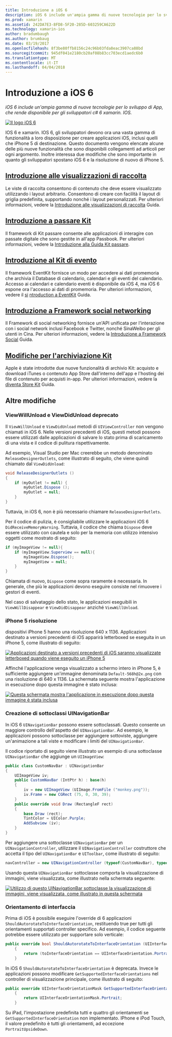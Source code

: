```yaml
---
title: Introduzione a iOS 6
description: iOS 6 include un'ampia gamma di nuove tecnologie per lo sviluppo di App, che rende disponibile per gli sviluppatori c# 6 xamarin. IOS.
ms.prod: xamarin
ms.assetid: 242DA7E3-8FD8-5F20-285D-603259CA622D
ms.technology: xamarin-ios
author: bradumbaugh
ms.author: brumbaug
ms.date: 03/19/2017
ms.openlocfilehash: 8f3be80ffb8156c24c96b03fda8eac3907ca88bd
ms.sourcegitcommit: 945df041e2180cb20af08b83cc703ecd1aedc6b0
ms.translationtype: MT
ms.contentlocale: it-IT
ms.lasthandoff: 04/04/2018
---
```

# <a name="introduction-to-ios-6"></a>Introduzione a iOS 6

_iOS 6 include un'ampia gamma di nuove tecnologie per lo sviluppo di App, che rende disponibile per gli sviluppatori c# 6 xamarin. IOS._

[ ![](images/ios6-large.jpg "Il logo iOS 6")](images/ios6-large.jpg#lightbox)

IOS 6 e xamarin. IOS 6, gli sviluppatori devono ora una vasta gamma di funzionalità a loro disposizione per creare applicazioni iOS, inclusi quelli che iPhone 5 di destinazione.
Questo documento vengono elencate alcune delle più nuove funzionalità che sono disponibili collegamenti ad articoli per ogni argomento. Inoltre interessa due modifiche che sono importante in quanto gli sviluppatori spostano iOS 6 e la risoluzione di nuovo di iPhone 5.


## <a name="introduction-to-collection-viewsiosuser-interfacecontrolsuicollectionviewmd"></a>[Introduzione alle visualizzazioni di raccolta](~/ios/user-interface/controls/uicollectionview.md)

Le viste di raccolta consentono di contenuto che deve essere visualizzato utilizzando i layout arbitrario. Consentono di creare con facilità il layout di griglia predefinita, supportando nonché i layout personalizzati. Per ulteriori informazioni, vedere la [Introduzione alle visualizzazioni di raccolta](~/ios/user-interface/controls/uicollectionview.md) [ ](~/ios/user-interface/controls/uicollectionview.md)Guida.


## <a name="introduction-to-pass-kitiosplatformpasskitmd"></a>[Introduzione a passare Kit](~/ios/platform/passkit.md)

Il framework di Kit passare consente alle applicazioni di interagire con passate digitale che sono gestite in all'app Passbook. Per ulteriori informazioni, vedere la [Introduzione alla Guida Kit passare](~/ios/platform/passkit.md).


##  <a name="introduction-to-event-kitiosplatformeventkitmd"></a>[Introduzione al Kit di evento](~/ios/platform/eventkit.md)

Il framework EventKit fornisce un modo per accedere ai dati promemoria che archivia il Database di calendario, calendari e gli eventi del calendario. Accesso ai calendari e calendario eventi è disponibile da iOS 4, ma iOS 6 espone ora l'accesso ai dati di promemoria. Per ulteriori informazioni, vedere il [si](~/ios/platform/eventkit.md) [ntroduction a EventKit](~/ios/platform/eventkit.md) Guida.


##  <a name="introduction-to-the-social-frameworkiosplatformsocial-frameworkmd"></a>[Introduzione a Framework social networking](~/ios/platform/social-framework.md)

Il Framework di social networking fornisce un'API unificata per l'interazione con i social network inclusi Facebook e Twitter, nonché SinaWeibo per gli utenti in Cina. Per ulteriori informazioni, vedere la [Introduzione a Framework Social](~/ios/platform/social-framework.md) Guida.


##  <a name="changes-to-store-kitchanges-to-storekitmd"></a>[Modifiche per l'archiviazione Kit](changes-to-storekit.md)

Apple è state introdotte due nuove funzionalità di archivio Kit: acquisto e download iTunes o contenuto App Store dall'interno dell'app e l'hosting dei file di contenuto per acquisti in-app. Per ulteriori informazioni, vedere la [diventa Store Kit](changes-to-storekit.md) Guida.


## <a name="other-changes"></a>Altre modifiche


### <a name="viewwillunload-and-viewdidunload-deprecated"></a>ViewWillUnload e ViewDidUnload deprecato

Il `ViewWillUnload` e `ViewDidUnload` metodi di `UIViewController` non vengono chiamati in iOS 6. Nelle versioni precedenti di iOS, questi metodi possono essere utilizzati dalle applicazioni di salvare lo stato prima di scaricamento di una vista e il codice di pulitura rispettivamente.

Ad esempio, Visual Studio per Mac creerebbe un metodo denominato `ReleaseDesignerOutlets`, come illustrato di seguito, che viene quindi chiamato dal `ViewDidUnload`:

```csharp
void ReleaseDesignerOutlets ()
{
    if (myOutlet != null) {
        myOutlet.Dispose ();
        myOutlet = null;
    }
}
```

Tuttavia, in iOS 6, non è più necessario chiamare `ReleaseDesignerOutlets`.   
   
   
   
Per il codice di pulizia, è consigliabile utilizzare le applicazioni iOS 6 `DidReceiveMemoryWarning`. Tuttavia, il codice che chiama `Dispose` deve essere utilizzato con cautela e solo per la memoria con utilizzo intensivo oggetti come mostrato di seguito:

```csharp
if (myImageView != null){
    if (myImageView.Superview == null){
        myImageView.Dispose();
        myImageView = null;
    }
}
```

Chiamata di nuovo, `Dispose` come sopra raramente è necessaria. In generale, che più le applicazioni devono eseguire consiste nel rimuovere i gestori di eventi.

Nel caso di salvataggio dello stato, le applicazioni eseguibili in `ViewWillDisappear` e `ViewDidDisappear` anziché `ViewWillUnload`.


### <a name="iphone-5-resolution"></a>iPhone 5 risoluzione

dispositivi iPhone 5 hanno una risoluzione 640 x 1136. Applicazioni destinato a versioni precedenti di iOS apparirà letterboxed se eseguita in un iPhone 5, come illustrato di seguito:

 [![](images/01-letterboxed.png "Applicazioni destinato a versioni precedenti di iOS saranno visualizzate letterboxed quando viene eseguito un iPhone 5")](images/01-letterboxed.png#lightbox)

Affinché l'applicazione venga visualizzato a schermo intero in iPhone 5, è sufficiente aggiungere un'immagine denominata `Default-568h@2x.png` con una risoluzione di 640 x 1136. La schermata seguente mostra l'applicazione in esecuzione dopo questa immagine è stato inclusa:

 [![](images/02-fullscreen.png "Questa schermata mostra l'applicazione in esecuzione dopo questa immagine è stata inclusa")](images/02-fullscreen.png#lightbox)

### <a name="subclassing-uinavigationbar"></a>Creazione di sottoclassi UINavigationBar

In iOS 6 `UINavigationBar` possono essere sottoclassati. Questo consente un maggiore controllo dell'aspetto del `UINavigationBar`. Ad esempio, le applicazioni possono sottoclasse per aggiungere sottoviste, aggiungere un'animazione a tali viste e modificare i limiti del `UINavigationBar`.

Il codice riportato di seguito viene illustrato un esempio di una sottoclasse `UINavigationBar` che aggiunge un `UIImageView`:

```csharp
public class CustomNavBar : UINavigationBar
{
    UIImageView iv;
    public CustomNavBar (IntPtr h) : base(h)
    {
        iv = new UIImageView (UIImage.FromFile ("monkey.png"));
        iv.Frame = new CGRect (75, 0, 30, 39);
    }
    public override void Draw (RectangleF rect)
    {
        base.Draw (rect);
        TintColor = UIColor.Purple;
        AddSubview (iv);
    }
}
```

Per aggiungere una sottoclasse `UINavigationBar` per un `UINavigationController`, utilizzare il `UINavigationController` costruttore che accetta il tipo del `UINavigationBar` e `UIToolbar`, come illustrato di seguito:

```csharp
navController = new UINavigationController (typeof(CustomNavBar), typeof(UIToolbar));
```

Usando questa `UINavigationBar` sottoclasse comporta la visualizzazione di immagini, viene visualizzata, come illustrato nella schermata seguente:

 [![](images/03-navbar.png "Utilizzo di questo UINavigationBar sottoclasse la visualizzazione di immagini, viene visualizzata, come illustrato in questa schermata")](images/03-navbar.png#lightbox)

### <a name="interface-orientation"></a>Orientamento di interfaccia

Prima di iOS è possibile eseguire l'override di 6 applicazioni `ShouldAutorotateToInterfaceOrientation`, restituendo true per tutti gli orientamenti supportati controller specifico. Ad esempio, il codice seguente potrebbe essere utilizzato per supportare solo verticale:

```csharp
public override bool ShouldAutorotateToInterfaceOrientation (UIInterfaceOrientation toInterfaceOrientation)
    {
        return (toInterfaceOrientation == UIInterfaceOrientation.Portrait);
    }
```

In iOS 6 `ShouldAutorotateToInterfaceOrientation` è deprecata.
Invece le applicazioni possono modificare `GetSupportedInterfaceOrientations` nel controller di visualizzazione principale, come illustrato di seguito:

```csharp
public override UIInterfaceOrientationMask GetSupportedInterfaceOrientations ()
    {
        return UIInterfaceOrientationMask.Portrait;
    }
```

Su iPad, l'impostazione predefinita tutti e quattro gli orientamenti se `GetSupportedInterfaceOrientation` non implementato. IPhone e iPod Touch, il valore predefinito è tutti gli orientamenti, ad eccezione `PortraitUpsideDown`.
